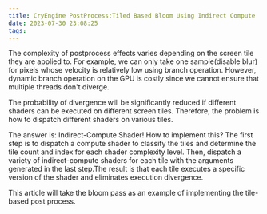 ```yaml
---
title: CryEngine PostProcess:Tiled Based Bloom Using Indirect Compute
date: 2023-07-30 23:08:25
tags:
---
```


The complexity of postprocess effects varies depending on the screen tile they are applied to. For example, we can only take one sample(disable blur) for pixels whose velocity is relatively low using branch operation. However, dynamic branch operation on the GPU is costly since we cannot ensure that multiple threads don't diverge.

The probability of divergence will be significantly reduced if different shaders can be executed on different screen tiles. Therefore, the problem is how to dispatch different shaders on various tiles. 

The answer is: Indirect-Compute Shader! How to implement this? The first step is to dispatch a compute shader to classify the tiles and determine the tile count and index for each shader complexity level. Then, dispatch a variety of indirect-compute shaders for each tile with the arguments generated in the last step.The result is that each tile executes a specific version of the shader and eliminates execution divergence.

This article will take the bloom pass as an example of implementing the tile-based post process. 



